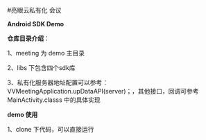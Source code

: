 #亮眼云私有化 会议

**Android SDK Demo**

**仓库目录介绍**：

1、meeting 为 demo 主目录

2、libs 下包含四个sdk库

3、私有化服务器地址配置可以参考： VVMeetingApplication.upDataAPI(server)；，其他接口，回调可参考 MainActivity.classs 中的具体实现

**demo 使用**

1、clone 下代码，可以直接运行
